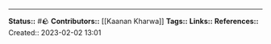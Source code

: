 

---
**Status::** #🪨
**Contributors::** [[Kaanan Kharwa]]
**Tags::**
**Links::**
**References::**
Created:: 2023-02-02 13:01
